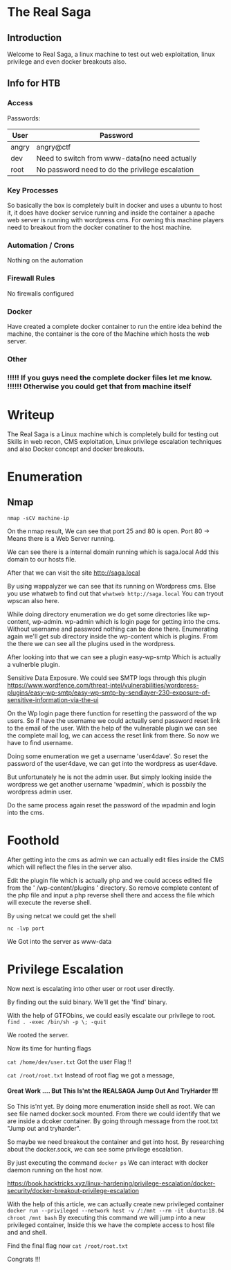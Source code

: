 
# The Real Saga

## Introduction

Welcome to Real Saga, a linux machine to test out web exploitation, linux privilege and even docker breakouts also.

## Info for HTB

### Access

Passwords:

| User  | Password                                        |
| ----- | ------------------------------------------------|
| angry | angry@ctf                                       |
| dev   | Need to switch from www-data(no need actually   |
| root  | No password need to do the privilege escalation |

### Key Processes

So basically the box is completely built in docker and uses a ubuntu to host it, it does have docker service running and inside the container a apache web server is running with wordpress cms.
For owning this machine players need to breakout from the docker conatiner to the host machine.

### Automation / Crons

Nothing on the automation

### Firewall Rules

No firewalls configured

### Docker

Have created a complete docker container to run the entire idea behind the machine, the container is the core of the Machine which hosts the web server.

### Other

### !!!!! If you guys need the complete docker files let me know. !!!!!! Otherwise you could get that from machine itself



# Writeup

The Real Saga is a Linux machine which is completely build for testing out Skills in web recon, CMS exploitation, Linux privilege escalation techniques and also Docker concept and docker breakouts. 


# Enumeration

## Nmap

```` nmap -sCV machine-ip ````


On the nmap result, We can see that port 25 and 80 is open.
Port 80 -> Means there is a Web Server running.


We can see there is a internal domain running which is saga.local
Add this domain to our hosts file.

After that we can visit the site http://saga.local

By using wappalyzer we can see that its running on Wordpress cms. 
Else you use whatweb to find out that ```` whatweb http://saga.local ````
You can tryout wpscan also here.


While doing directory enumeration we do get some directories like wp-content, wp-admin.
wp-admin which is login page for getting into the cms. Without username and password nothing can be done there.
Enumerating again we'll get sub directory inside the wp-content which is plugins.
From the there we can see all the plugins used in the wordpress.

After looking into that we can see a plugin easy-wp-smtp
Which is actually a vulnerble plugin.

Sensitive Data Exposure.
We could see SMTP logs through this plugin
https://www.wordfence.com/threat-intel/vulnerabilities/wordpress-plugins/easy-wp-smtp/easy-wp-smtp-by-sendlayer-230-exposure-of-sensitive-information-via-the-ui

On the Wp login page there function for resetting the password of the wp users. So if have the username we could actually send password reset link to the email of the user. With the help of the vulnerable plugin we can see the complete mail log, we can access the reset link from there. So now we have to find username. 

Doing some enumeration we get a username 'user4dave'.
So reset the password of the user4dave, we can get into the wordpress as user4dave.

But unfortunately he is not the admin user. But simply looking inside the wordpress we get another username 'wpadmin', which is possbily the wordpress admin user.

Do the same process again reset the password of the wpadmin and login into the cms.

# Foothold

After getting into the cms as admin we can actually edit files inside the CMS which will reflect the files in the server also.

Edit the plugin file which is actually php and we could access edited file from the ' /wp-content/plugins ' directory.
So remove complete content of the php file and input a php reverse shell there and access the file which will execute the reverse shell.


By using netcat we could get the shell

````nc -lvp port````


We Got into the server as www-data


# Privilege Escalation

Now next is escalating into other user or root user directly.

By finding out the suid binary. 
We'll get the 'find' binary.

With the help of GTFObins, we could easily escalate our privilege to root.
````find . -exec /bin/sh -p \; -quit````

We rooted the server.

Now its time for hunting flags

````cat /home/dev/user.txt````  Got the user Flag !!

````cat /root/root.txt```` Instead of root flag we got a message,  

#### Great Work .... But This Is'nt the REALSAGA Jump Out And TryHarder !!!

So This is'nt yet. By doing more enumeration inside shell as root. We can see file named docker.sock mounted. From there we could identify that we are inside a dcoker container. By going through message from the root.txt "Jump out and tryharder".

So maybe we need breakout the container and get into host.
By researching about the docker.sock, we can see some privilege escalation.

By just executing the command ````docker ps```` 
We can interact with docker daemon running on the host now.

https://book.hacktricks.xyz/linux-hardening/privilege-escalation/docker-security/docker-breakout-privilege-escalation

With the help of this article, we can actually create new privileged container   
````docker run --privileged --network host -v /:/mnt --rm -it ubuntu:18.04 chroot /mnt bash````
By executing this command we will jump into a new privileged container, Inside this we have the complete access to host file and and shell.

Find the final flag now
````cat /root/root.txt````

Congrats !!!
